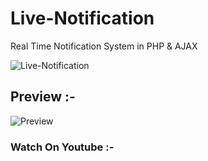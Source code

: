 # Live-Notification
Real Time Notification System in PHP &amp; AJAX

![Live-Notification](https://user-images.githubusercontent.com/26626045/70314083-ce82bb80-183c-11ea-8f5a-a6024281a691.jpg)

## Preview :-

![Preview](https://user-images.githubusercontent.com/26626045/70314115-e1958b80-183c-11ea-8efc-19348904ab60.jpg)

### Watch On Youtube :- 
